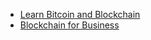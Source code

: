 
* [Learn Bitcoin and Blockchain](JavaTMP-Blockchain/Learn%20Bitcoin%20and%20Blockchain)
* [Blockchain for Business](JavaTMP-Blockchain/Blockchain%20for%20Business)
